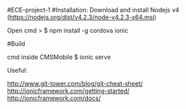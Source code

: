 #ECE-project-1
#Installation:
Download and install Nodejs v4 (https://nodejs.org/dist/v4.2.3/node-v4.2.3-x64.msi)

Open cmd > $ npm install -g cordova ionic

#Build

cmd inside CMSMobile
$ ionic serve

Useful:

http://www.git-tower.com/blog/git-cheat-sheet/
http://ionicframework.com/getting-started/
http://ionicframework.com/docs/

